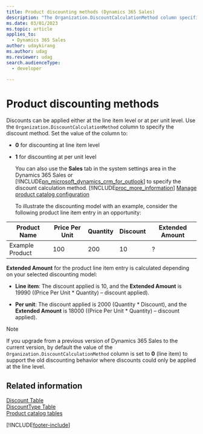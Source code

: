 ```yaml
---
title: Product discounting methods (Dynamics 365 Sales)
description: "The Organization.DiscountCalculationMethod column specifies the discount method: either line item or unit level."
ms.date: 03/01/2023
ms.topic: article
applies_to: 
  - Dynamics 365 Sales
author: udaykirang
ms.author: udag
ms.reviewer: udag
search.audienceType: 
  - developer

---
```

# Product discounting methods

Discounts can be applied either at the line item level or at per unit level. Use the `Organization.DiscountCalculationMethod` column to specify the discount method. Set the value of the column to:  
  
- **0** for discounting at line item level  
  
- **1** for discounting at per unit level  
  
  You can also use the **Sales** tab in the system settings area in the Dynamics 365 Sales or [!INCLUDE[pn_microsoft_dynamics_crm_for_outlook](../../includes/pn-microsoft-dynamics-crm-for-outlook.md)] to specify the discount calculation method. [!INCLUDE[proc_more_information](../../includes/proc-more-information.md)] [Manage product catalog configuration](/previous-versions/dynamicscrm-2016/administering-dynamics-365/dn832125(v=crm.8))  
  
  To illustrate the discounting model with an example, consider the following product line item entry in an opportunity:  
  
|Product Name|Price Per Unit|Quantity|Discount|Extended Amount|  
|------------------|--------------------|--------------|--------------|---------------------|  
|Example Product|100|200|10|?|  
  
 **Extended Amount** for the product line item entry is calculated depending on your selected discounting model:  
  
- **Line item**: The discount applied is 10, and the **Extended Amount** is 19990 ((Price Per Unit * Quantity) – discount applied).  
  
- **Per unit**: The discount applied is 2000 (Quantity * Discount), and the **Extended Amount** is 18000 ((Price Per Unit * Quantity) – discount applied).  
  
> [!NOTE]
>  If you upgrade from a previous version of Dynamics 365 Sales to the current version, by default the value of the `Organization.DiscountCalculationMethod` column is set to **0** (line item) to support the old discounting behavior where discounts could only be applied at the line level.  
  
## Related information

 [Discount Table](entities/discount.md)   
 [DiscountType Table](entities/discounttype.md)   
 [Product catalog tables](product-catalog-entities.md)


[!INCLUDE[footer-include](../../includes/footer-banner.md)]
